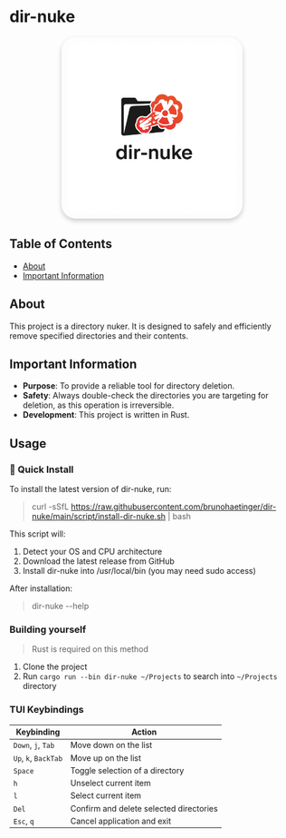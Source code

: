 # dir-nuke

<p align="center">
  <img src="logo.png" width="300" alt="Locker Bun Logo" style="border-radius: 25px; box-shadow: 0 4px 8px rgba(0, 0, 0, 0.2); padding: 10px;"/>
</p>


## Table of Contents
- [About](#about)
- [Important Information](#important-information)

## About
This project is a directory nuker. It is designed to safely and efficiently remove specified directories and their contents.

## Important Information
- **Purpose**: To provide a reliable tool for directory deletion.
- **Safety**: Always double-check the directories you are targeting for deletion, as this operation is irreversible.
- **Development**: This project is written in Rust.


## Usage

### 🚀 Quick Install

To install the latest version of dir-nuke, run:

> curl -sSfL https://raw.githubusercontent.com/brunohaetinger/dir-nuke/main/script/install-dir-nuke.sh | bash

This script will:

  1. Detect your OS and CPU architecture
  1. Download the latest release from GitHub
  1. Install dir-nuke into /usr/local/bin (you may need sudo access)

After installation:

> dir-nuke --help


### Building yourself

> Rust is required on this method

1. Clone the project
2. Run `cargo run --bin dir-nuke ~/Projects` to search into `~/Projects` directory


###

### TUI Keybindings

| Keybinding        | Action                               |
|-------------------|--------------------------------------|
| `Down`, `j`, `Tab`| Move down on the list                |
| `Up`, `k`, `BackTab`| Move up on the list                  |
| `Space`           | Toggle selection of a directory      |
| `h`               | Unselect current item                |
| `l`               | Select current item                  |
| `Del`           | Confirm and delete selected directories |
| `Esc`, `q`        | Cancel application and exit          |
